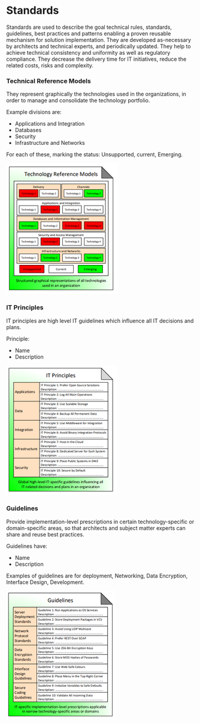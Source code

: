 # Standards

Standards are used to describe the goal technical rules, standards, guidelines, best practices and patterns enabling a proven reusable mechanism for solution implementation. They are developed as-necessary by architects and technical experts, and periodically updated. They help to achieve technical consistency and uniformity as well as regulatory compliance. They decrease the delivery time for IT initiatives, reduce the related costs, risks and complexity.

### Technical Reference Models

They represent graphically the technologies used in the organizations, in order to manage and consolidate the technology portfolio.

Example divisions are:

* Applications and Integration
* Databases
* Security
* Infrastructure and Networks

For each of these, marking the status: Unsupported, current, Emerging.

![Source: eaonapage.com](../.gitbook/assets/csvlod_standards_technology_reference_models.png)

### IT Principles

IT principles are high level IT guidelines which influence all IT decisions and plans.

Principle:

* Name
* Description

![Source: eaonapage.com](../.gitbook/assets/csvlod_standards_it_principles.png)

### Guidelines

Provide implementation-level prescriptions in certain technology-specific or domain-specific areas, so that architects and subject matter experts can share and reuse best practices.

Guidelines have:

* Name
* Description

Examples of guidelines are for deployment, Networking, Data Encryption, Interface Design, Development.

![Source: eaonapage.com](../.gitbook/assets/csvlod_standards_guidelines.png)

